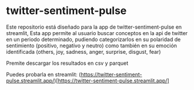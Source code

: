 # twitter-sentiment-pulse
Este repositorio está diseñado para la app de twitter-sentiment-pulse en streamlit, 
Esta app permite al usuario buscar conceptos en la api de twitter en un periodo determinado, 
pudiendo categorizarlos en su polaridad de sentimiento (positivo, negativo y neutro) 
como también en su emoción identificada (others, joy, sadness, anger, surprise, disgust, fear)

Premite descargar los resultados en csv y parquet

Puedes probarla en streamlit: (https://twitter-sentiment-pulse.streamlit.app/)[https://twitter-sentiment-pulse.streamlit.app/]
